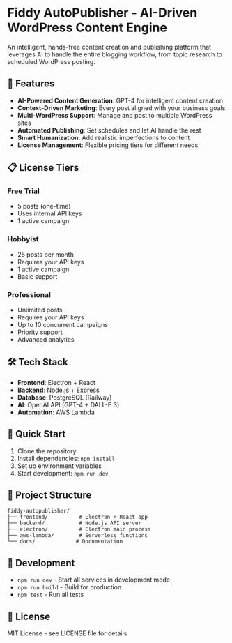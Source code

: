 # Fiddy AutoPublisher - AI-Driven WordPress Content Engine

An intelligent, hands-free content creation and publishing platform that leverages AI to handle the entire blogging workflow, from topic research to scheduled WordPress posting.

## 🚀 Features

- **AI-Powered Content Generation**: GPT-4 for intelligent content creation
- **Context-Driven Marketing**: Every post aligned with your business goals
- **Multi-WordPress Support**: Manage and post to multiple WordPress sites
- **Automated Publishing**: Set schedules and let AI handle the rest
- **Smart Humanization**: Add realistic imperfections to content
- **License Management**: Flexible pricing tiers for different needs

## 📋 License Tiers

### Free Trial
- 5 posts (one-time)
- Uses internal API keys
- 1 active campaign

### Hobbyist
- 25 posts per month
- Requires your API keys
- 1 active campaign
- Basic support

### Professional
- Unlimited posts
- Requires your API keys
- Up to 10 concurrent campaigns
- Priority support
- Advanced analytics

## 🛠️ Tech Stack

- **Frontend**: Electron + React
- **Backend**: Node.js + Express
- **Database**: PostgreSQL (Railway)
- **AI**: OpenAI API (GPT-4 + DALL-E 3)
- **Automation**: AWS Lambda

## 🚀 Quick Start

1. Clone the repository
2. Install dependencies: `npm install`
3. Set up environment variables
4. Start development: `npm run dev`

## 📁 Project Structure

```
fiddy-autopublisher/
├── frontend/          # Electron + React app
├── backend/           # Node.js API server
├── electron/          # Electron main process
├── aws-lambda/        # Serverless functions
└── docs/             # Documentation
```

## 🔧 Development

- `npm run dev` - Start all services in development mode
- `npm run build` - Build for production
- `npm test` - Run all tests

## 📄 License

MIT License - see LICENSE file for details

